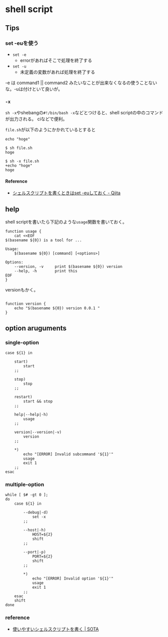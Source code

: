 # shell script

## Tips

### set -euを使う

* `set -e`
    * errorがあればそこで処理を終了する
* `set -u`
    * 未定義の変数があれば処理を終了する

-e は command1 || command2 みたいなことが出来なくなるの使うことないな。-uは付けといて良いが。

### `-x`
`sh -x`やshebangの`#!/bin/bash -x`などとつけると、shell scriptの中のコマンドが出力される。
ciなどで便利。

`file.sh`が以下のようにかかれているとすると

```shell
echo "hoge"
```

```shell
$ sh file.sh
hoge

$ sh -x file.sh
+echo "hoge"
hoge
```

#### Reference
* [シェルスクリプトを書くときはset -euしておく - Qiita](http://qiita.com/youcune/items/fcfb4ad3d7c1edf9dc96)

## help
shell scriptを書いたら下記のような`usage`関数を書いておく。

```shell
function usage {
    cat <<EOF
$(basename ${0}) is a tool for ...

Usage:
    $(basename ${0}) [command] [<options>]

Options:
    --version, -v     print $(basename ${0}) version
    --help, -h        print this
EOF
}
```

versionもかく。

```shell

function version {
    echo "$(basename ${0}) version 0.0.1 "
}    
```
## option aruguments
### single-option
```shell
case ${1} in

    start)
        start
    ;;

    stop)
        stop
    ;;

    restart)
        start && stop
    ;;

    help|--help|-h)
        usage
    ;;

    version|--version|-v)
        version
    ;;
    
    *)
        echo "[ERROR] Invalid subcommand '${1}'"
        usage
        exit 1
    ;;
esac
```

### multiple-option

```shell
while [ $# -gt 0 ];
do
    case ${1} in

        --debug|-d)
            set -x
        ;;

        --host|-h)
            HOST=${2}
            shift
        ;;

        --port|-p)
            PORT=${2}
            shift
        ;;

        *)
            echo "[ERROR] Invalid option '${1}'"
            usage
            exit 1
        ;;
    esac
    shift
done
```

### reference
* [使いやすいシェルスクリプトを書く | SOTA](http://deeeet.com/writing/2014/05/18/shell-template/)
